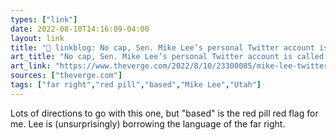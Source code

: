 ```yaml
---
types: ["link"]
date: 2022-08-10T14:16:09-04:00
layout: link
title: "🔗 linkblog: No cap, Sen. Mike Lee’s personal Twitter account is called ‘BasedMikeLee’ - The Verge'"
art_title: "No cap, Sen. Mike Lee’s personal Twitter account is called ‘BasedMikeLee’ - The Verge"
art_link: "https://www.theverge.com/2022/8/10/23300085/mike-lee-twitter-basedmikelee-utah-mitt-romney-trump"
sources: ["theverge.com"]
tags: ["far right","red pill","based","Mike Lee","Utah"]
---
```

Lots of directions to go with this one, but "based" is the red pill red flag for me. Lee is (unsurprisingly) borrowing the language of the far right.
 
